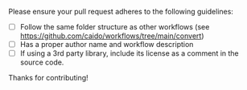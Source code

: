 Please ensure your pull request adheres to the following guidelines:

- [ ] Follow the same folder structure as other workflows (see https://github.com/caido/workflows/tree/main/convert)
- [ ] Has a proper author name and workflow description
- [ ] If using a 3rd party library, include its license as a comment in the source code.

Thanks for contributing!
